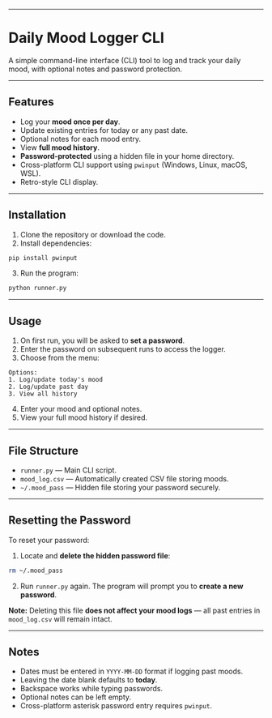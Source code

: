 
---

# Daily Mood Logger CLI

A simple command-line interface (CLI) tool to log and track your daily mood, with optional notes and password protection.

---

## Features

* Log your **mood once per day**.
* Update existing entries for today or any past date.
* Optional notes for each mood entry.
* View **full mood history**.
* **Password-protected** using a hidden file in your home directory.
* Cross-platform CLI support using `pwinput` (Windows, Linux, macOS, WSL).
* Retro-style CLI display.

---

## Installation

1. Clone the repository or download the code.
2. Install dependencies:

```bash
pip install pwinput
```

3. Run the program:

```bash
python runner.py
```

---

## Usage

1. On first run, you will be asked to **set a password**.
2. Enter the password on subsequent runs to access the logger.
3. Choose from the menu:

```
Options:
1. Log/update today's mood
2. Log/update past day
3. View all history
```

4. Enter your mood and optional notes.
5. View your full mood history if desired.

---

## File Structure

* `runner.py` — Main CLI script.
* `mood_log.csv` — Automatically created CSV file storing moods.
* `~/.mood_pass` — Hidden file storing your password securely.

---

## Resetting the Password

To reset your password:

1. Locate and **delete the hidden password file**:

```bash
rm ~/.mood_pass
```

2. Run `runner.py` again. The program will prompt you to **create a new password**.

**Note:** Deleting this file **does not affect your mood logs** — all past entries in `mood_log.csv` will remain intact.

---

## Notes

* Dates must be entered in `YYYY-MM-DD` format if logging past moods.
* Leaving the date blank defaults to **today**.
* Backspace works while typing passwords.
* Optional notes can be left empty.
* Cross-platform asterisk password entry requires `pwinput`.
